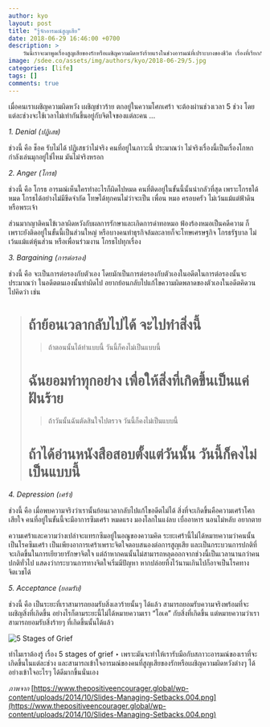 ```yaml
---
author: kyo
layout: post
title: "รู้จักอารมณ์สูญเสีย"
date: 2018-06-29 16:46:00 +0700
description: >
    วันนี้เราจะมาพูดเรื่องสูญเสียของรักหรือเผชิญความผิดหวังร้ายแรงในช่วงอารมณ์ที่เปราะบางของชีวิต เรื่องที่เรียกกันว่า The 5 stages of grief
image: /sdee.co/assets/img/authors/kyo/2018-06-29/5.jpg
categories: [life]
tags: []
comments: true
---
```

เมื่อคนเราเผชิญความผิดหวัง เผชิญข่าวร้าย ตกอยู่ในความโศกเศร้า จะต้องผ่านช่วงเวลา 5 ช่วง โดยแต่ละช่วงจะใช้เวลาไม่เท่ากันขึ้นอยู่กับจิตใจของแต่ละคน ...

*1. Denial (ปฏิเสธ)*

ช่วงนี้ คือ ช็อค รับไม่ได้ ปฏิเสธว่าไม่จริง คนที่อยู่ในภาวะนี้ ประมาณว่า ไม่จริงเรื่องนี้เป็นเรื่องโกหก กำลังเล่นมุกอยู่ใช่ไหม มันไม่จริงหรอก

*2. Anger (โกรธ)*

ช่วงนี้ คือ โกรธ อารมณ์เห็นใครทำอะไรก็ผิดไปหมด คนที่ติดอยู่ในขั้นนี้นั้นน่ากลัวที่สุด เพราะโกรธได้หมด โกรธได้อย่างไม่มีขีดจำกัด โทษได้ทุกคนไม่ว่าจะเป็น เพื่อน หมอ ครอบครัว ไม่เว้นแม้แต่ฟ้าดิน หรือพระเจ้า

ส่วนมากญาติคนไข้เวลาผิดหวังกับผลการรักษาและเกิดการด่าทอหมอ ฟ้องร้องหมอเป็นคดีความ ก็เพราะยังติดอยู่ในขั้นนี้เป็นส่วนใหญ่ หรือบางคนทำธุรกิจล้มละลายก็จะโทษเศรษฐกิจ โกรธรัฐบาล ไม่เว้นแม้แต่หุ้นส่วน หรือเพื่อนร่วมงาน โกรธไปทุกเรื่อง

*3. Bargaining (การต่อรอง)*

ช่วงนี้ คือ จะเป็นการต่อรองกับตัวเอง โดยมักเป็นการต่อรองกับตัวเองในอดีตในการต่อรองนั้นจะประมาณว่า ในอดีตตนเองนั้นทำผิดไป อยากย้อนกลับไปแก้ไขความผิดพลาดของตัวเองในอดีตคิดวนไปคิดว่า เช่น

>  # ถ้าย้อนเวลากลับไปได้ จะไปทำสิ่งนี้
> > ถ้าตอนนั้นได้ทำแบบนี้ วันนี้ก็คงไม่เป็นแบบนี้
>
>  # ฉันยอมทำทุกอย่าง เพื่อให้สิ่งที่เกิดขึ้นเป็นแค่ฝันร้าย
> >  ถ้าวันนั้นฉันตัดสินใจไปตรวจ วันนี้ก็คงไม่เป็นแบบนี้
>
>  # ถ้าได้อ่านหนังสือสอบตั้งแต่วันนั้น วันนี้ก็คงไม่เป็นแบบนี้

*4. Depression (เศร้า)*

ช่วงนี้ คือ เมื่อพบความจริงว่าเรานั้นย้อนเวลากลับไปแก้ไขอดีตไม่ได้ สิ่งที่จะเกิดขึ้นคือความเศร้าโศกเสียใจ คนที่อยู่ในขั้นนี้จะมีอาการซึมเศร้า หมดแรง มองโลกในแง่ลบ เบื่ออาหาร นอนไม่หลับ อยากตาย

ความเศร้าและความว่างเปล่าจะแทรกซึมอยู่ในอณูของความคิด ระยะเศร้านี้ไม่ได้หมายความว่าคนนั้นเป็นโรคซึมเศร้า เป็นเพียงอาการเศร้าเพราะจิตใจตอบสนองต่อการสูญเสีย และเป็นกระบวนการปกติที่จะเกิดขึ้นในการเยียวยารักษาจิตใจ  แต่ถ้าหากคนนั้นไม่สามารถหลุดออกจากช่วงนี้เป็นเวลานานกว่าคนปกติทั่วไป แสดงว่ากระบวนการทางจิตใจเริ่มมีปัญหา หากปล่อยทิ้งไว้นานเกินไปก็อาจเป็นโรคทางจิตเวชได้

*5. Acceptance (ยอมรับ)*

ช่วงนี้ คือ เป็นระยะที่เราสามารถยอมรับสิ่งเลวร้ายนั้นๆ ได้แล้ว สามารถยอมรับความจริงพร้อมที่จะเผชิญสิ่งที่เกิดขึ้น อย่างไรก็ตามระยะนี้ไม่ได้หมายความเรา “โอเค” กับสิ่งที่เกิดขึ้น แต่หมายความว่าเราสามารถยอมรับสิ่งร้ายๆ ที่เกิดขึ้นนั้นได้แล้ว

![5 Stages of Grief](/sdee.co/assets/img/authors/kyo/2018-06-29/52.jpg)

ทำไมเราต้องรู้ เรื่อง 5 stages of grief ‣ เพราะมันจะทำให้เรารับมือกับสภาวะอารมณ์ของเราที่จะเกิดขึ้นในแต่ละช่วง และสามารถเข้าใจอารมณ์ของคนที่สูญเสียของรักหรือเผชิญความผิดหวังต่างๆ ได้อย่างเข้าใจอะไรๆ ได้ดีมากขึ้นนั่นเอง

*ภาพจาก*
[https://www.thepositiveencourager.global/wp-content/uploads/2014/10/Slides-Managing-Setbacks.004.png](https://www.thepositiveencourager.global/wp-content/uploads/2014/10/Slides-Managing-Setbacks.004.png)

